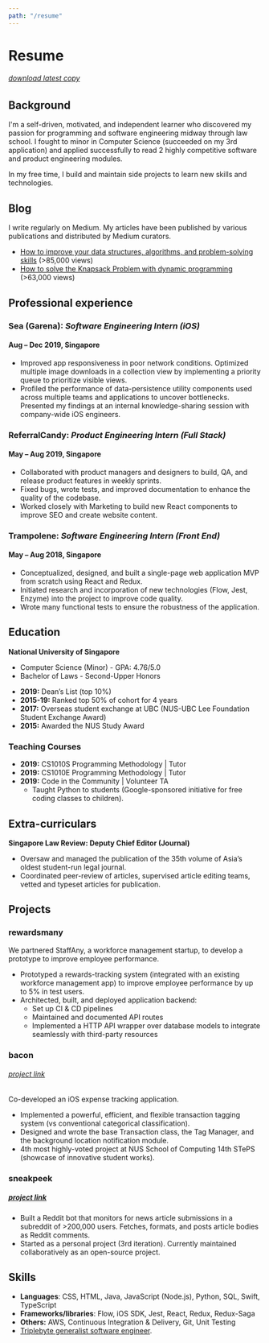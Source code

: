 ```yaml
---
path: "/resume"
---
```


# Resume

###### [download latest copy](https://drive.google.com/open?id=1PYYS5NzsHR7AliAlwbB8bU72aFE0ngxU)

## Background

I'm a self-driven, motivated, and independent learner who discovered my passion for programming and software engineering midway through law school. I fought to minor in Computer Science (succeeded on my 3rd application) and applied successfully to read 2 highly competitive software and product engineering modules.

In my free time, I build and maintain side projects to learn new skills and technologies.

## Blog

I write regularly on Medium. My articles have been published by various publications and distributed by Medium curators.

- [How to improve your data structures, algorithms, and problem-solving skills](https://medium.com/@fabianterh/how-to-improve-your-data-structures-algorithms-and-problem-solving-skills-af50971cba60) (>85,000 views)
- [How to solve the Knapsack Problem with dynamic programming](https://medium.com/@fabianterh/how-to-solve-the-knapsack-problem-with-dynamic-programming-eb88c706d3cf) (>63,000 views)

## Professional experience

### Sea (Garena): _Software Engineering Intern (iOS)_

#### Aug – Dec 2019, Singapore

- Improved app responsiveness in poor network conditions. Optimized multiple image downloads in a collection view by implementing a priority queue to prioritize visible views.
- Profiled the performance of data-persistence utility components used across multiple teams and applications to uncover bottlenecks. Presented my findings at an internal knowledge-sharing session with company-wide iOS engineers.

### ReferralCandy: _Product Engineering Intern (Full Stack)_

#### May – Aug 2019, Singapore

- Collaborated with product managers and designers to build, QA, and release product features in weekly sprints.
- Fixed bugs, wrote tests, and improved documentation to enhance the quality of the codebase.
- Worked closely with Marketing to build new React components to improve SEO and create website content.

### Trampolene: _Software Engineering Intern (Front End)_

#### May – Aug 2018, Singapore

- Conceptualized, designed, and built a single-page web application MVP from scratch using React and Redux.
- Initiated research and incorporation of new technologies (Flow, Jest, Enzyme) into the project to improve code quality.
- Wrote many functional tests to ensure the robustness of the application.

## Education

**National University of Singapore**

- Computer Science (Minor) - GPA: 4.76/5.0
- Bachelor of Laws - Second-Upper Honors

<!-- -->

- **2019:** Dean’s List (top 10%)
- **2015-19:** Ranked top 50% of cohort for 4 years
- **2017:** Overseas student exchange at UBC (NUS-UBC Lee Foundation Student Exchange Award)
- **2015:** Awarded the NUS Study Award

### Teaching Courses

- **2019:** CS1010S Programming Methodology | Tutor
- **2019:** CS1010E Programming Methodology | Tutor
- **2019:** Code in the Community | Volunteer TA
  - Taught Python to students (Google-sponsored initiative for free coding classes to children).

## Extra-curriculars

**Singapore Law Review: Deputy Chief Editor (Journal)**

- Oversaw and managed the publication of the 35th volume of Asia’s oldest student-run legal journal.
- Coordinated peer-review of articles, supervised article editing teams, vetted and typeset articles for publication.

## Projects

### rewardsmany

We partnered StaffAny, a workforce management startup, to develop a prototype to improve employee performance.

- Prototyped a rewards-tracking system (integrated with an existing workforce management app) to improve employee performance by up to 5% in test users.
- Architected, built, and deployed application backend:
  - Set up CI & CD pipelines
  - Maintained and documented API routes
  - Implemented a HTTP API wrapper over database models to integrate seamlessly with third-party resources

### bacon

###### [project link](https://github.com/cs3217-1819/final-project-cs3217-crispybacon/)

Co-developed an iOS expense tracking application.

- Implemented a powerful, efficient, and flexible transaction tagging system (vs conventional categorical classification).
- Designed and wrote the base Transaction class, the Tag Manager, and the background location notification module.
- 4th most highly-voted project at NUS School of Computing 14th STePS (showcase of innovative student works).

### sneakpeek

##### [project link](https://github.com/fterh/sneakpeek/)

- Built a Reddit bot that monitors for news article submissions in a subreddit of >200,000 users. Fetches, formats, and posts article bodies as Reddit comments.
- Started as a personal project (3rd iteration). Currently maintained collaboratively as an open-source project.

## Skills

- **Languages**: CSS, HTML, Java, JavaScript (Node.js), Python, SQL, Swift, TypeScript
- **Frameworks/libraries**: Flow, iOS SDK, Jest, React, Redux, Redux-Saga
- **Others:** AWS, Continuous Integration & Delivery, Git, Unit Testing
- [Triplebyte generalist software engineer](https://triplebyte.com/certificate/UL6XYEA).
